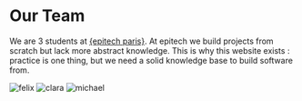 # Our Team

We are 3 students at [{epitech paris}](http://www.epitech.eu).
At epitech we build projects from scratch but lack more abstract
knowledge. This is why this website exists : practice is one thing,
but we need a solid knowledge base to build software from.

![felix](http://ageoflazies.herokuapp.com/images/felix.jpg)
![clara](http://ageoflazies.herokuapp.com/images/clara.jpg)
![michael](http://ageoflazies.herokuapp.com/images/michael.png)